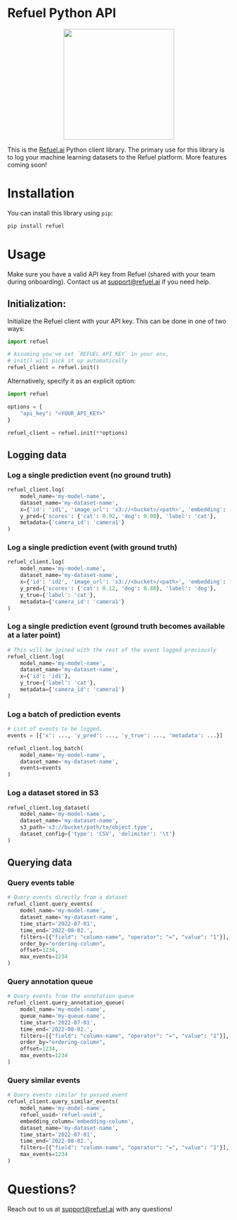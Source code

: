 # Refuel Python API

<p align="center"><img height="250" src="https://user-images.githubusercontent.com/1568137/172486199-f4eddb09-7c58-4841-8f3c-60f647079073.png"></p>

This is the [Refuel.ai](https://www.refuel.ai/) Python client library. The primary use for this library is to log your machine learning datasets to the Refuel platform. More features coming soon!

# Installation
You can install this library using `pip`:

```bash
pip install refuel
```

# Usage

Make sure you have a valid API key from Refuel (shared with your team during onboarding). Contact us at support@refuel.ai if you need help. 

## Initialization:

Initialize the Refuel client with your API key. This can be done in one of two ways:

```python
import refuel

# Assuming you've set `REFUEL_API_KEY` in your env,
# init() will pick it up automatically
refuel_client = refuel.init()
```

Alternatively, specify it as an explicit option:
```python
import refuel

options = {
    "api_key": "<YOUR_API_KEY>"
}

refuel_client = refuel.init(**options)
```

## Logging data

### Log a single prediction event (no ground truth)

```python
refuel_client.log(
    model_name='my-model-name',
    dataset_name='my-dataset-name',
    x={'id': 'id1', 'image_url': 's3://<bucket>/<path>', 'embedding': [0.42, -0.13, ...]},
    y_pred={'scores': {'cat': 0.92, 'dog': 0.08}, 'label': 'cat'},
    metadata={'camera_id': 'camera1'}
)
```

### Log a single prediction event (with ground truth)

```python
refuel_client.log(
    model_name='my-model-name',
    dataset_name='my-dataset-name',
    x={'id': 'id2', 'image_url': 's3://<bucket>/<path>', 'embedding': [0.35, -0.27, ...]},
    y_pred={'scores': {'cat': 0.12, 'dog': 0.88}, 'label': 'dog'},
    y_true={'label': 'cat'},
    metadata={'camera_id': 'camera1'}
)
```

### Log a single prediction event (ground truth becomes available at a later point)

```python
# This will be joined with the rest of the event logged previously
refuel_client.log(
    model_name='my-model-name',
    dataset_name='my-dataset-name',
    x={'id': 'id1'},
    y_true={'label': 'cat'},
    metadata={'camera_id': 'camera1'}
)
```

### Log a batch of prediction events

```python
# List of events to be logged. 
events = [{'x': ..., 'y_pred': ..., 'y_true': ..., 'metadata': ...}]

refuel_client.log_batch(
    model_name='my-model-name',
    dataset_name='my-dataset-name',
    events=events
)
```

### Log a dataset stored in S3

```python
refuel_client.log_dataset(
    model_name='my-model-name',
    dataset_name='my-dataset-name',
    s3_path='s3://bucket/path/to/object.type',
    dataset_config={'type': 'CSV', 'delimiter': '\t'}
)
```

## Querying data

### Query events table

```python
# Query events directly from a dataset
refuel_client.query_events(
    model_name='my-model-name',
    dataset_name='my-dataset-name',
    time_start='2022-07-01',
    time_end='2022-08-02.',
    filters=[{"field": "column-name", "operator": "=", "value": "1"}],
    order_by="ordering-column",
    offset=1234,
    max_events=1234
)
```

### Query annotation queue

```python
# Query events from the annotation queue
refuel_client.query_annotation_queue(
    model_name='my-model-name',
    queue_name='my-queue-name',
    time_start='2022-07-01',
    time_end='2022-08-02.',
    filters=[{"field": "column-name", "operator": "=", "value": "1"}],
    order_by="ordering-column",
    offset=1234,
    max_events=1234
)
```

### Query similar events

```python
# Query events similar to passed event
refuel_client.query_similar_events(
    model_name='my-model-name',
    refuel_uuid='refuel-uuid',
    embedding_column='embedding-column',
    dataset_name='my-dataset-name',
    time_start='2022-07-01',
    time_end='2022-08-02.',
    filters=[{"field": "column-name", "operator": "=", "value": "1"}],
    max_events=1234
)
```

# Questions?

Reach out to us at support@refuel.ai with any questions!
